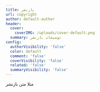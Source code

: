 ```yaml
---
title: بازنشر
url: copyright
author: default-author
header:
  cover:
    coverIMG: /uploads/cover-default.png
  summary: توضیحات بازنشر
config:
  authorVisibility: 'false'
  color: default
  comment: 'false'
  coverVisibility: 'false'
  related: 'false'
  summaryVisibility: 'false'
---
```

مثلا متن بازنشر
